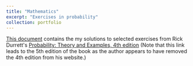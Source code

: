 ```yaml
---
title: "Mathematics"
excerpt: "Exercises in probability"
collection: portfolio
---
```


[This document](https://github.com/cyrusmaz/cyrusmaz.github.io/blob/master/files/Probability.pdf) contains the my solutions to selected exercises from Rick Durrett's [Probability: Theory and Examples, 4th edition](http://services.math.duke.edu/~rtd/PTE/PTE5_011119.pdf) (Note that this link leads to the 5th edition of the book as the author appears to have removed the 4th edition from his website.)

